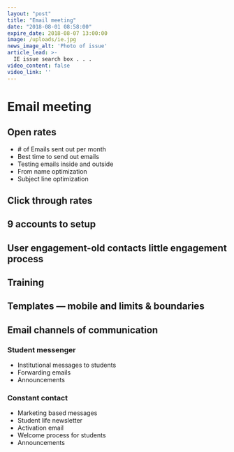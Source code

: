 ```yaml
---
layout: "post"
title: "Email meeting"
date: "2018-08-01 08:58:00"
expire_date: 2018-08-07 13:00:00
image: /uploads/ie.jpg
news_image_alt: 'Photo of issue'
article_lead: >-
  IE issue search box . . .
video_content: false
video_link: ''
---
```


# Email meeting

## Open rates
-   \# of Emails sent out per month
-   Best time to send out emails
-   Testing emails inside and outside
-   From name optimization
-   Subject line optimization

## Click through rates

## 9 accounts to setup

## User engagement-old contacts little engagement process

## Training

## Templates — mobile and limits & boundaries

## Email channels of communication

### Student messenger
-   Institutional messages to students
-   Forwarding emails
-   Announcements

### Constant contact
-   Marketing based messages
-   Student life newsletter
-   Activation email
-   Welcome process for students
-   Announcements
